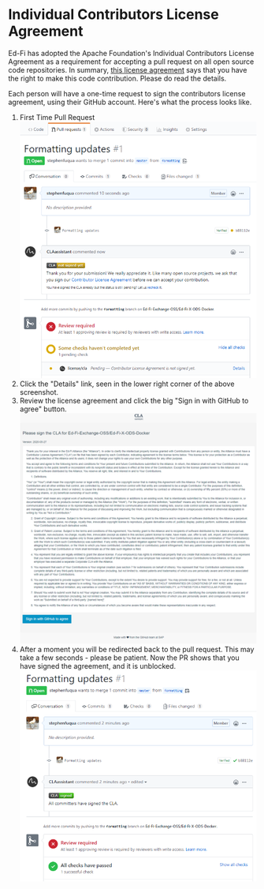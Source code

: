 # Individual Contributors License Agreement

Ed-Fi has adopted the Apache Foundation's Individual Contributors License
Agreement as a requirement for accepting a pull request on all open source code
repositories. In summary, [this license
agreement](https://gist.github.com/EdFiBuildAgent/d68fa602d07505c3682e8258b7dc6fbc)
says that you have the right to make this code contribution. Please do read the
details.

Each person will have a one-time request to sign the contributors license
agreement, using their GitHub account. Here's what the process looks like.

1. First Time Pull Request
   ![](../../images/Cross-Functional-Projects/image2020-5-27_10-46-16.png)
2. Click the "Details" link, seen in the lower right corner of the above
   screenshot.
3. Review the license agreement and click the big "Sign in with GitHub to
   agree" button.
   ![](../../images/Cross-Functional-Projects/image2020-5-27_10-47-22.png)
4. After a moment you will be redirected back to the pull request. This may
   take a few seconds - please be patient. Now the PR shows that you have
   signed the agreement, and it is unblocked.
   ![](../../images/Cross-Functional-Projects/image2020-5-27_10-47-59.png)
